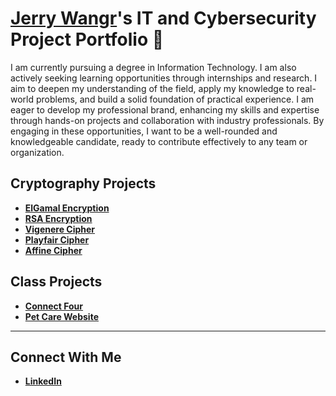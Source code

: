 # <a href="https://www.linkedin.com/in/jerryw4ng/">Jerry Wangr</a>'s IT and Cybersecurity Project Portfolio 🔐

I am currently pursuing a degree in Information Technology. I am also actively seeking learning opportunities through internships and research. I aim to deepen my understanding of the field, apply my knowledge to real-world problems, and build a solid foundation of practical experience. I am eager to develop my professional brand, enhancing my skills and expertise through hands-on projects and collaboration with industry professionals. By engaging in these opportunities, I want to be a well-rounded and knowledgeable candidate, ready to contribute effectively to any team or organization.

## Cryptography Projects

- **[ElGamal Encryption](https://github.com/jerryw4n/ElGamalDecoder)**
- **[RSA Encryption](https://github.com/jerryw4n/RSAEncryptionDecoder)**
- **[Vigenere Cipher](https://github.com/jerryw4n/vigenereDecoder)**
- **[Playfair Cipher](https://github.com/jerryw4n/playfairEncoder)**
- **[Affine Cipher](https://github.com/jerryw4n/affineEncoder)**

## Class Projects

- **[Connect Four](https://github.com/jerryw4n/connectFourReactJS)**
- **[Pet Care Website](https://github.com/jerryw4n/PetCareWebsite)**

<hr/>

## Connect With Me

- **[LinkedIn](https://www.linkedin.com/in/jerryw4ng/)**
